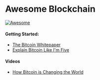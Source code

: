 # Awesome Blockchain

[![Awesome][awesome_svg_label]][awesome_link]


#### Getting Started:
- [The Bitcoin Whitepaper][2]
- [Explain Bitcoin Like I'm Five][1]


#### Videos

- [How Bitcoin is Changing the World][how_btc_changing_world]

[awesome_svg_label]: https://cdn.rawgit.com/sindresorhus/awesome/d7305f38d29fed78fa85652e3a63e154dd8e8829/media/badge.svg
[awesome_link]: https://github.com/sindresorhus/awesome
[how_btc_changing_world]: https://www.youtube.com/watch?v=T2zH-T_hmLs

[1]: https://medium.com/@nik5ter/explain-bitcoin-like-im-five-73b4257ac833
[2]: https://bitcoin.org/bitcoin.pdf
